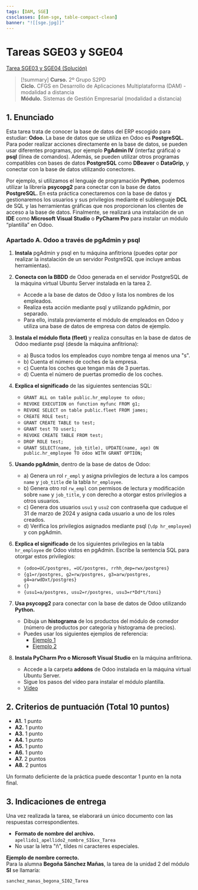 ```yaml
---
tags: [DAM, SGE]
cssclasses: [dam-sge, table-compact-clean]
banner: "![[sge.jpg]]"
---
```


# Tareas SGE03 y SGE04

[Tarea SGE03 y SGE04 (Solución)](Tarea%20SGE03%20y%20SGE04%20(Solución).md)

> [!summary] 
> **Curso.** 2º Grupo S2PD  
**Ciclo.** CFGS en Desarrollo de Aplicaciones Multiplataforma (DAM) - modalidad a distancia  
**Módulo.** Sistemas de Gestión Empresarial (modalidad a distancia) 

## 1. Enunciado

Esta tarea trata de conocer la base de datos del ERP escogido para estudiar: **Odoo.** La base de datos que se utiliza en Odoo es **PostgreSQL.** Para poder realizar acciones directamente en la base de datos, se pueden usar diferentes programas, por ejemplo **PgAdmin IV** (interfaz gráfica) o **psql** (línea de comandos). Además, se pueden utilizar otros programas compatibles con bases de datos **PostgreSQL** como **DBeaver** o **DataGrip**, y conectar con la base de datos utilizando conectores.  

Por ejemplo, si utilizamos el lenguaje de programación **Python**, podemos utilizar la librería **psycopg2** para conectar con la base de datos **PostgreSQL.** En esta práctica conectaremos con la base de datos y gestionaremos los usuarios y sus privilegios mediante el sublenguaje **DCL** de SQL y las herramientas gráficas que nos proporcionan los clientes de acceso a la base de datos. Finalmente, se realizará una instalación de un **IDE** como **Microsoft Visual Studio** o **PyCharm Pro** para instalar un módulo “plantilla” en Odoo.

### Apartado A. Odoo a través de pgAdmin y psql

1. **Instala** pgAdmin y psql en tu máquina anfitriona (puedes optar por realizar la instalación de un servidor PostgreSQL que incluye ambas herramientas).

2. **Conecta con la BBDD** de Odoo generada en el servidor PostgreSQL de la máquina virtual Ubuntu Server instalada en la tarea 2.  
   - Accede a la base de datos de Odoo y lista los nombres de los empleados.  
   - Realiza esta acción mediante psql y utilizando pgAdmin, por separado.  
   - Para ello, instala previamente el módulo de empleados en Odoo y utiliza una base de datos de empresa con datos de ejemplo.

3. **Instala el módulo flota (fleet)** y realiza consultas en la base de datos de Odoo mediante psql (desde la máquina anfitriona):  
   - a) Busca todos los empleados cuyo nombre tenga al menos una "s".  
   - b) Cuenta el número de coches de la empresa.  
   - c) Cuenta los coches que tengan más de 3 puertas.  
   - d) Cuenta el número de puertas promedio de los coches.

4. **Explica el significado** de las siguientes sentencias SQL:  
   - `GRANT ALL on table public.hr_employee to odoo;`  
   - `REVOKE EXECUTION on function myfunc FROM g1;`  
   - `REVOKE SELECT on table public.fleet FROM james;`  
   - `CREATE ROLE test;`  
   - `GRANT CREATE TABLE to test;`  
   - `GRANT test TO user1;`  
   - `REVOKE CREATE TABLE FROM test;`  
   - `DROP ROLE test;`  
   - `GRANT SELECT(name, job_title), UPDATE(name, age) ON public.hr_employee TO odoo WITH GRANT OPTION;`  

5. **Usando pgAdmin**, dentro de la base de datos de Odoo:  
   - a) Genera un rol `r_empl` y asigna privilegios de lectura a los campos `name` y `job_title` de la tabla `hr_employee`.  
   - b) Genera otro rol `rw_empl` con permisos de lectura y modificación sobre `name` y `job_title`, y con derecho a otorgar estos privilegios a otros usuarios.  
   - c) Genera dos usuarios `usu1` y `usu2` con contraseña que caduque el 31 de marzo de 2024 y asigna cada usuario a uno de los roles creados.  
   - d) Verifica los privilegios asignados mediante psql (`\dp hr_employee`) y con pgAdmin.

6. **Explica el significado** de los siguientes privilegios en la tabla `hr_employee` de Odoo vistos en pgAdmin. Escribe la sentencia SQL para otorgar estos privilegios:  
   - `{odoo=UC/postgres, =UC/postgres, rrhh_dep=rwx/postgres}`  
   - `{g1=r/postgres, g2=rw/postgres, g3=arw/postgres, g4=arwdDxt/postgres}`  
   - `{}`  
   - `{usu1=a/postgres, usu2=r/postgres, usu3=r*Dd*t/toni}`  

7. **Usa psycopg2** para conectar con la base de datos de Odoo utilizando **Python.**  
   - Dibuja un **histograma** de los productos del módulo de comedor (número de productos por categoría y histograma de precios).  
   - Puedes usar los siguientes ejemplos de referencia:  
	 - [Ejemplo 1](https://sites.google.com/paucasesnovescifp.cat/sge-dam-2122/p%C3%A0gina-principal/sql-to-dataframe)  
	 - [Ejemplo 2](https://github.com/tonibois/SQL_through_python/blob/main/PostgreSQL_from_python.ipynb)  

8. **Instala PyCharm Pro o Microsoft Visual Studio** en la máquina anfitriona.  
   - Accede a la carpeta **addons** de Odoo instalada en la máquina virtual Ubuntu Server.  
   - Sigue los pasos del vídeo para instalar el módulo plantilla.  
   - [Vídeo](https://www.youtube.com/watch?v=6VsatsosCDI)  

## 2. Criterios de puntuación (Total 10 puntos)

- **A1.** 1 punto  
- **A2.** 1 punto  
- **A3.** 1 punto  
- **A4.** 1 punto  
- **A5.** 1 punto  
- **A6.** 1 punto  
- **A7.** 2 puntos  
- **A8.** 2 puntos  

Un formato deficiente de la práctica puede descontar 1 punto en la nota final.

## 3. Indicaciones de entrega

Una vez realizada la tarea, se elaborará un único documento con las respuestas correspondientes.  

- **Formato de nombre del archivo.**  
  `apellido1_apellido2_nombre_SIGxx_Tarea`  
- No usar la letra "ñ", tildes ni caracteres especiales.  

**Ejemplo de nombre correcto.**  
Para la alumna **Begoña Sánchez Mañas**, la tarea de la unidad 2 del módulo **SI** se llamaría:  

`sanchez_manas_begona_SI02_Tarea`
